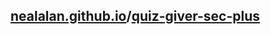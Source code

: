 ## [nealalan.github.io](https://nealalan.github.io)/[quiz-giver-sec-plus](https://github.com/nealalan/quiz-giver-sec-plus)
